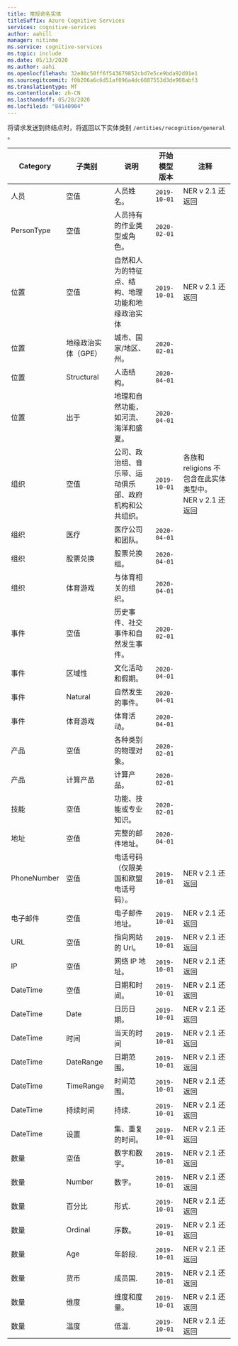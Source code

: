 ```yaml
---
title: 常规命名实体
titleSuffix: Azure Cognitive Services
services: cognitive-services
author: aahill
manager: nitinme
ms.service: cognitive-services
ms.topic: include
ms.date: 05/13/2020
ms.author: aahi
ms.openlocfilehash: 32e80c50ff6f543679852cbd7e5ce9bda92d01e1
ms.sourcegitcommit: f0b206a6c6d51af096a4dc6887553d3de908abf3
ms.translationtype: MT
ms.contentlocale: zh-CN
ms.lasthandoff: 05/28/2020
ms.locfileid: "84140904"
---
```

将请求发送到终结点时，将返回以下实体类别 `/entities/recognition/general` 。

| Category   | 子类别 | 说明                          | 开始模型版本                                                    | 注释 |
|------------|-------------|--------------------------------------|-------------------------------------------------------------|--------------------------------------|
| 人员     | 空值         | 人员姓名。  | `2019-10-01`  | NER v 2.1 还返回 |
| PersonType | 空值         | 人员持有的作业类型或角色。 | `2020-02-01` | |
|位置    | 空值         | 自然和人为的特征点、结构、地理功能和地缘政治实体     |  `2019-10-01` | NER v 2.1 还返回 |
|位置     | 地缘政治实体（GPE）        | 城市、国家/地区、州。      | `2020-02-01` | |
|位置     | Structural                       | 人造结构。 | `2020-04-01` | |
|位置     | 出于       | 地理和自然功能，如河流、海洋和盛夏。 |  `2020-04-01` | |
|组织  | 空值 | 公司、政治组、音乐带、运动俱乐部、政府机构和公共组织。  | `2019-10-01` | 各族和 religions 不包含在此实体类型中。 NER v 2.1 还返回 |
|组织 | 医疗 | 医疗公司和团队。 | `2020-04-01` |  |
|组织 | 股票兑换 | 股票兑换组。 | `2020-04-01` | |
| 组织 | 体育游戏 | 与体育相关的组织。 | `2020-04-01` |  |
| 事件  | 空值 | 历史事件、社交事件和自然发生事件。 | `2020-02-01` |  |
| 事件  | 区域性 | 文化活动和假期。 | `2020-04-01` | |
| 事件  | Natural | 自然发生的事件。 | `2020-04-01` |  |
| 事件  | 体育游戏 | 体育活动。  | `2020-04-01` | |
| 产品 | 空值 | 各种类别的物理对象。 | `2020-02-01` | |
| 产品 | 计算产品 | 计算产品。 |  `2020-02-01 ` | |
| 技能 | 空值 | 功能、技能或专业知识。 | `2020-02-01` |  |
| 地址 | 空值 | 完整的邮件地址。  | `2020-04-01` |  |
| PhoneNumber | 空值 | 电话号码（仅限美国和欧盟电话号码）。 | `2019-10-01` | NER v 2.1 还返回 |
| 电子邮件 | 空值 | 电子邮件地址。 | `2019-10-01` | NER v 2.1 还返回 |
| URL | 空值 | 指向网站的 Url。 | `2019-10-01` | NER v 2.1 还返回  |
| IP | 空值 | 网络 IP 地址。 | `2019-10-01` | NER v 2.1 还返回 |
| DateTime | 空值 | 日期和时间。 | `2019-10-01` | NER v 2.1 还返回 | 
| DateTime | Date | 日历日期。 | `2019-10-01` | NER v 2.1 还返回 |
| DateTime | 时间 | 当天的时间 | `2019-10-01` | NER v 2.1 还返回 |
| DateTime | DateRange | 日期范围。 | `2019-10-01` | NER v 2.1 还返回 |
| DateTime | TimeRange | 时间范围。 | `2019-10-01` | NER v 2.1 还返回 |
| DateTime | 持续时间 | 持续. | `2019-10-01` | NER v 2.1 还返回 |
| DateTime | 设置 | 集、重复的时间。 |  `2019-10-01` | NER v 2.1 还返回 |
| 数量 | 空值 | 数字和数字。 | `2019-10-01` | NER v 2.1 还返回  |
| 数量 | Number | 数字。 | `2019-10-01` | NER v 2.1 还返回 |
| 数量 | 百分比 | 形式.| `2019-10-01` | NER v 2.1 还返回 |
| 数量 | Ordinal | 序数。 | `2019-10-01` | NER v 2.1 还返回 |
| 数量 | Age | 年龄段. | `2019-10-01` |  NER v 2.1 还返回 |
| 数量 | 货币 | 成员国. | `2019-10-01` | NER v 2.1 还返回 |
| 数量 | 维度 | 维度和度量。 | `2019-10-01` | NER v 2.1 还返回 |
| 数量 | 温度 | 低温. | `2019-10-01` | NER v 2.1 还返回 |
